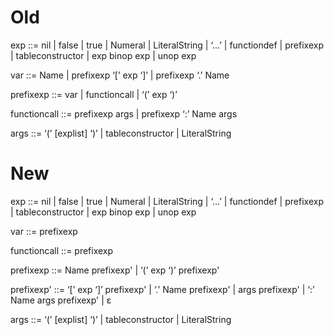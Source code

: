 # Old

exp ::=  nil | false | true | Numeral | LiteralString | ‘...’ | functiondef | 
		 prefixexp | tableconstructor | exp binop exp | unop exp 

var ::=  Name | prefixexp ‘[’ exp ‘]’ | prefixexp ‘.’ Name 

prefixexp ::= var | functioncall | ‘(’ exp ‘)’

functioncall ::=  prefixexp args | prefixexp ‘:’ Name args

args ::=  ‘(’ [explist] ‘)’ | tableconstructor | LiteralString

# New

exp ::=  nil | false | true | Numeral | LiteralString | ‘...’ | functiondef | 
		 prefixexp | tableconstructor | exp binop exp | unop exp 

var ::= prefixexp

functioncall ::= prefixexp

prefixexp ::= Name prefixexp' | ‘(’ exp ‘)’ prefixexp'

prefixexp' ::= ‘[’ exp ‘]’ prefixexp' | ‘.’ Name prefixexp' | args prefixexp' | ‘:’ Name args prefixexp' | ε

args ::=  ‘(’ [explist] ‘)’ | tableconstructor | LiteralString
